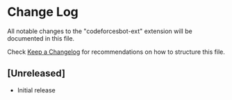 # Change Log

All notable changes to the "codeforcesbot-ext" extension will be documented in this file.

Check [Keep a Changelog](http://keepachangelog.com/) for recommendations on how to structure this file.

## [Unreleased]

- Initial release